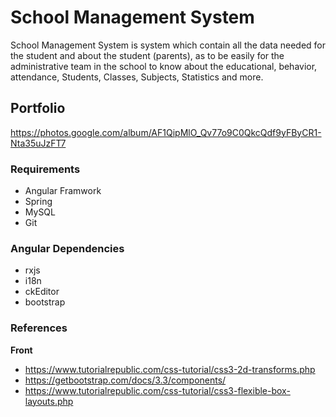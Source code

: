 # School Management System
 School Management System is system which contain all the data needed for the student and about the student (parents), as to be easily for the administrative team  in the school to know about the educational, behavior, attendance, Students, Classes, Subjects, Statistics and more.

## Portfolio
https://photos.google.com/album/AF1QipMlO_Qv77o9C0QkcQdf9yFByCR1-Nta35uJzFT7

### Requirements
* Angular Framwork 
* Spring 
* MySQL
* Git

### Angular Dependencies
* rxjs
* i18n
* ckEditor
* bootstrap

### References
**Front**
 * https://www.tutorialrepublic.com/css-tutorial/css3-2d-transforms.php
 * https://getbootstrap.com/docs/3.3/components/
 * https://www.tutorialrepublic.com/css-tutorial/css3-flexible-box-layouts.php
 
